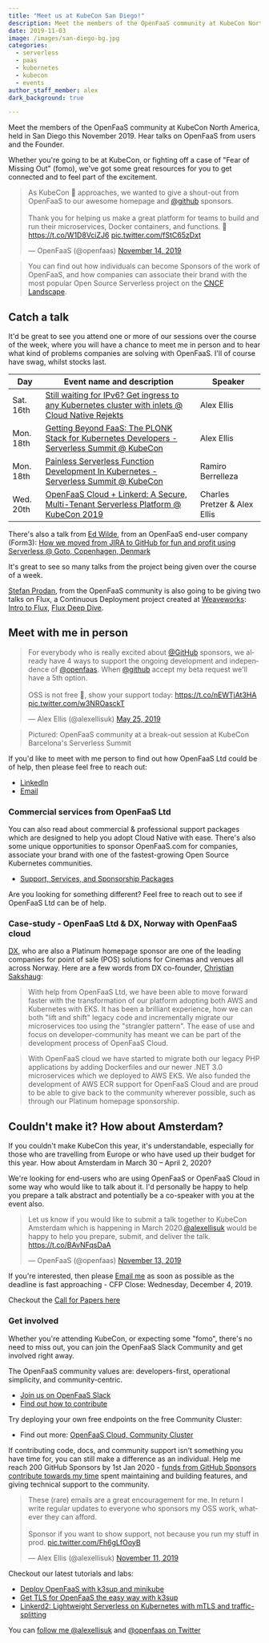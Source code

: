 ```yaml
---
title: "Meet us at KubeCon San Diego!"
description: Meet the members of the OpenFaaS community at KubeCon North America, held in San Diego this November 2019. Hear talks on OpenFaaS from users and the Project Lead.
date: 2019-11-03
image: /images/san-diego-bg.jpg
categories:
  - serverless
  - paas
  - kubernetes
  - kubecon
  - events
author_staff_member: alex
dark_background: true

---
```

Meet the members of the OpenFaaS community at KubeCon North America, held in San Diego this November 2019. Hear talks on OpenFaaS from users and the Founder.

Whether you're going to be at KubeCon, or fighting off a case of "Fear of Missing Out" (fomo), we've got some great resources for you to get connected and to feel part of the excitement.

<blockquote class="twitter-tweet"><p lang="en" dir="ltr">As KubeCon 🌮 approaches, we wanted to give a shout-out from OpenFaaS to our awesome homepage and <a href="https://twitter.com/github?ref_src=twsrc%5Etfw">@github</a> sponsors.<br><br>Thank you for helping us make a great platform for teams to build and run their microservices, Docker containers, and functions. 👑<a href="https://t.co/W1D8VciZJ6">https://t.co/W1D8VciZJ6</a> <a href="https://t.co/fStC65zDxt">pic.twitter.com/fStC65zDxt</a></p>&mdash; OpenFaaS (@openfaas) <a href="https://twitter.com/openfaas/status/1194909675554299905?ref_src=twsrc%5Etfw">November 14, 2019</a></blockquote> <script async src="https://platform.twitter.com/widgets.js" charset="utf-8"></script>

> You can find out how individuals can become Sponsors of the work of OpenFaaS, and how companies can associate their brand with the most popular Open Source Serverless project on the [CNCF Landscape](https://l.cncf.io).

## Catch a talk

It'd be great to see you attend one or more of our sessions over the course of the week, where you will have a chance to meet me in person and to hear what kind of problems companies are solving with OpenFaaS. I'll of course have swag, whilst stocks last.

| Day | Event name and description                                          | Speaker 
|-----|----------------------------------------------------------------|--------------
| Sat. 16th | [Still waiting for IPv6? Get ingress to any Kubernetes cluster with inlets @ Cloud Native Rejekts](https://cfp.cloud-native.rejekts.io/cloud-native-rejekts-na-2019/talk/377BS9/) | Alex Ellis
| Mon. 18th | [Getting Beyond FaaS: The PLONK Stack for Kubernetes Developers - Serverless Summit @ KubeCon](https://spsna19.sched.com/event/Wb2n/getting-beyond-faas-the-plonk-stack-for-kubernetes-developers-alex-ellis-openfaas-ltd) | Alex Ellis
| Mon. 18th | [Painless Serverless Function Development In Kubernetes - Serverless Summit @ KubeCon](https://spsna19.sched.com/event/Wb2t/painless-serverless-function-development-in-kubernetes-ramiro-berrelleza-okteto) | Ramiro Berrelleza |
| Wed. 20th | [OpenFaaS Cloud + Linkerd: A Secure, Multi-Tenant Serverless Platform @ KubeCon 2019](https://kccncna19.sched.com/event/Uabn/openfaas-cloud-linkerd-a-secure-multi-tenant-serverless-platform-charles-pretzer-buoyant-alex-ellis-openfaas-ltd) | Charles Pretzer & Alex Ellis |

There's also a talk from [Ed Wilde](https://twitter.com/ewilde), from an OpenFaaS end-user company (Form3): [How we moved from JIRA to GitHub for fun and profit using Serverless @ Goto, Copenhagen, Denmark](https://gotocph.com/2019/sessions/1016)

It's great to see so many talks from the project being given over the course of a week.

[Stefan Prodan](https://twitter.com/stefanprodan/), from the OpenFaaS community is also going to be giving two talks on Flux, a Continuous Deployment project created at [Weaveworks](https://weave.works): [Intro to Flux](https://kccncna19.sched.com/event/Uai2/intro-flux-stefan-prodan-weaveworks-alexis-richardson-weaveworks?iframe=no&w=100%&sidebar=yes&bg=no), [Flux Deep Dive](https://events19.linuxfoundation.org/events/kubecon-cloudnativecon-north-america-2019/schedule/).

## Meet with me in person

<blockquote class="twitter-tweet"><p lang="en" dir="ltr">For everybody who is really excited about <a href="https://twitter.com/github?ref_src=twsrc%5Etfw">@GitHub</a> sponsors, we already have 4 ways to support the ongoing development and independence of <a href="https://twitter.com/openfaas?ref_src=twsrc%5Etfw">@openfaas</a>. When <a href="https://twitter.com/github?ref_src=twsrc%5Etfw">@github</a> accept my beta request we&#39;ll have a 5th option.<br><br>OSS is not free 🤫, show your support today: <a href="https://t.co/nEWTjAt3HA">https://t.co/nEWTjAt3HA</a> <a href="https://t.co/w3NROasckT">pic.twitter.com/w3NROasckT</a></p>&mdash; Alex Ellis (@alexellisuk) <a href="https://twitter.com/alexellisuk/status/1132209114514427904?ref_src=twsrc%5Etfw">May 25, 2019</a></blockquote> <script async src="https://platform.twitter.com/widgets.js" charset="utf-8"></script>

> Pictured: OpenFaaS community at a break-out session at KubeCon Barcelona's Serverless Summit

If you'd like to meet with me person to find out how OpenFaaS Ltd could be of help, then please feel free to reach out:

* [LinkedIn](https://www.linkedin.com/in/alexellisuk/)
* [Email](mailto:alex@openfaas.com)

### Commercial services from OpenFaaS Ltd

You can also read about commercial &amp; professional support packages which are designed to help you adopt Cloud Native with ease. There's also some unique opportunities to sponsor OpenFaaS.com for companies, associate your brand with one of the fastest-growing Open Source Kubernetes communities.

* [Support, Services, and Sponsorship Packages](https://github.com/openfaas/faas/blob/master/BACKERS.md)

Are you looking for something different? Feel free to reach out to see if OpenFaaS Ltd can be of help.

### Case-study - OpenFaaS Ltd & DX, Norway with OpenFaaS cloud

[DX](https://dx.no/), who are also a Platinum homepage sponsor are one of the leading companies for point of sale (POS) solutions for Cinemas and venues all across Norway. Here are a few words from DX co-founder, [Christian Sakshaug](https://github.com/csakshaug):

> With help from OpenFaaS Ltd, we have been able to move forward faster with the transformation of our platform adopting both AWS and Kubernetes with EKS. It has been a brilliant experience, how we can both "lift and shift" legacy code and incrementally migrate our microservices too using the "strangler pattern". The ease of use and focus on developer-community has meant we can be part of the development process of OpenFaaS Cloud. 

> With OpenFaaS cloud we have started to migrate both our legacy PHP applications by adding Dockerfiles and our newer .NET 3.0 microservices which we deployed to AWS EKS. We also funded the development of AWS ECR support for OpenFaaS Cloud and are proud to be able to give back to the community wherever possible, such as through our Platinum homepage sponsorship.

## Couldn't make it? How about Amsterdam?

If you couldn't make KubeCon this year, it's understandable, especially for those who are travelling from Europe or who have used up their budget for this year. How about Amsterdam in March 30 – April 2, 2020?

We're looking for end-users who are using OpenFaaS or OpenFaaS Cloud in some way who would like to talk about it. I'd personally be happy to help you prepare a talk abstract and potentially be a co-speaker with you at the event also.

<blockquote class="twitter-tweet"><p lang="en" dir="ltr">Let us know if you would like to submit a talk together to KubeCon Amsterdam which is happening in March 2020.<a href="https://twitter.com/alexellisuk?ref_src=twsrc%5Etfw">@alexellisuk</a> would be happy to help you prepare, submit, and deliver the talk. <a href="https://t.co/BAvNFqsDaA">https://t.co/BAvNFqsDaA</a></p>&mdash; OpenFaaS (@openfaas) <a href="https://twitter.com/openfaas/status/1194613141432352768?ref_src=twsrc%5Etfw">November 13, 2019</a></blockquote> <script async src="https://platform.twitter.com/widgets.js" charset="utf-8"></script>

If you're interested, then please [Email me](mailto:alex@openfaas.com) as soon as possible as the deadline is fast approaching - CFP Close: Wednesday, December 4, 2019. 

Checkout the [Call for Papers here](https://events19.linuxfoundation.org/events/kubecon-cloudnativecon-europe-2020/call-for-proposals/)

### Get involved

Whether you're attending KubeCon, or expecting some "fomo", there's no need to miss out, you can join the OpenFaaS Slack Community and get involved right away.

The OpenFaaS community values are: developers-first, operational simplicity, and community-centric.

* [Join us on OpenFaaS Slack](https://docs.openfaas.com/community/)
* [Find out how to contribute](https://docs.openfaas.com/contributing/get-started/)

Try deploying your own free endpoints on the free Community Cluster:

* Find out more: [OpenFaaS Cloud, Community Cluster](https://docs.openfaas.com/openfaas-cloud/user-guide/)

If contributing code, docs, and community support isn't something you have time for, you can still make a difference as an individual. Help me reach 200 GitHub Sponsors by 1st Jan 2020 - [funds from GitHub Sponsors contribute towards my time](https://insiders.openfaas.io/) spent maintaining and building features, and giving technical support to the community.

<blockquote class="twitter-tweet"><p lang="en" dir="ltr">These (rare) emails are a great encouragement for me. In return I write regular updates to everyone who sponsors my OSS work, whatever they can afford.<br><br>Sponsor if you want to show support, not because you run my stuff in prod. <a href="https://t.co/Fh6gLfOoyB">pic.twitter.com/Fh6gLfOoyB</a></p>&mdash; Alex Ellis (@alexellisuk) <a href="https://twitter.com/alexellisuk/status/1193972422359371776?ref_src=twsrc%5Etfw">November 11, 2019</a></blockquote> <script async src="https://platform.twitter.com/widgets.js" charset="utf-8"></script>

Checkout our latest tutorials and labs:

* [Deploy OpenFaaS with k3sup and minikube](https://blog.alexellis.io/deploy-openfaas-with-k3sup-and-minikube/)
* [Get TLS for OpenFaaS the easy way with k3sup](https://blog.alexellis.io/tls-the-easy-way-with-openfaas-and-k3sup/)
* [Linkerd2: Lightweight Serverless on Kubernetes with mTLS and traffic-splitting](https://github.com/openfaas-incubator/openfaas-linkerd2)
 
You can [follow me @alexellisuk](https://twitter.com/alexellisuk/) and [@openfaas on Twitter](https://twitter.com/openfaas/)
